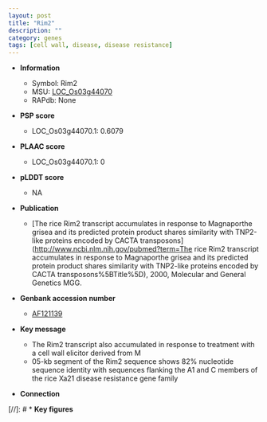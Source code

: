 ```yaml
---
layout: post
title: "Rim2"
description: ""
category: genes
tags: [cell wall, disease, disease resistance]
---
```


* **Information**  
    + Symbol: Rim2  
    + MSU: [LOC_Os03g44070](http://rice.plantbiology.msu.edu/cgi-bin/ORF_infopage.cgi?orf=LOC_Os03g44070)  
    + RAPdb: None  

* **PSP score**  
    + LOC_Os03g44070.1: 0.6079 

* **PLAAC score**  
    + LOC_Os03g44070.1: 0 

* **pLDDT score**
    + NA


* **Publication**  
    + [The rice Rim2 transcript accumulates in response to Magnaporthe grisea and its predicted protein product shares similarity with TNP2-like proteins encoded by CACTA transposons](http://www.ncbi.nlm.nih.gov/pubmed?term=The rice Rim2 transcript accumulates in response to Magnaporthe grisea and its predicted protein product shares similarity with TNP2-like proteins encoded by CACTA transposons%5BTitle%5D), 2000, Molecular and General Genetics MGG.

* **Genbank accession number**  
    + [AF121139](http://www.ncbi.nlm.nih.gov/nuccore/AF121139)

* **Key message**  
    + The Rim2 transcript also accumulated in response to treatment with a cell wall elicitor derived from M
    + 05-kb segment of the Rim2 sequence shows 82% nucleotide sequence identity with sequences flanking the A1 and C members of the rice Xa21 disease resistance gene family

* **Connection**  

[//]: # * **Key figures**  



